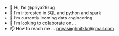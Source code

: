 - 👋 Hi, I’m @priya29aug
- 👀 I’m interested in SQL and python and spark 
- 🌱 I’m currently learning data engineering 
- 💞️ I’m looking to collaborate on ...
- 📫 How to reach me ...
priyasinghnitkkr@gmail.com
<!---
priya12nit/priya12nit is a ✨ special ✨ repository because its `README.md` (this file) appears on your GitHub profile.
You can click the Preview link to take a look at your changes.
--->
